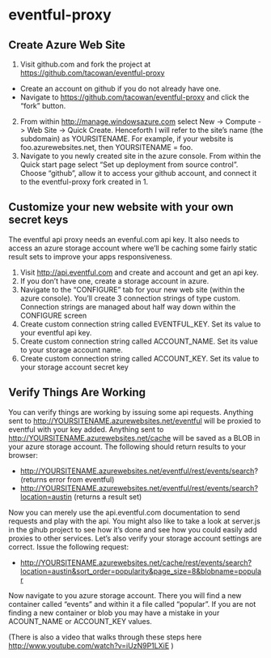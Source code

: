 eventful-proxy
==============


## Create Azure Web Site

1.	Visit github.com and fork the project at https://github.com/tacowan/eventful-proxy 
  *  Create an account on github if you do not already have one.
  *  Navigate to https://github.com/tacowan/eventful-proxy and click the “fork” button.
2.	From within http://manage.windowsazure.com select New -> Compute -> Web Site -> Quick Create.  Henceforth I will refer to the site’s name (the subdomain) as YOURSITENAME.  For example, if your website is foo.azurewebsites.net, then YOURSITENAME = foo.
3.	Navigate to you newly created site in the azure console.  From within the Quick start page select “Set up deployment from source control”.  Choose “github”, allow it to access your github account, and connect it to the eventful-proxy fork created in 1.

##  Customize your new website with your own secret keys
The eventful api proxy needs an evenful.com api key.  It also needs to access an azure storage account where we’ll be caching some fairly static result sets to improve your apps responsiveness.

1.	Visit http://api.eventful.com and create and account and get an api key.
2.	If you don’t have one, create a storage account in azure.  
3.	Navigate to the “CONFIGURE” tab for your new web site (within the azure console).  You’ll create 3 connection strings of type custom.  Connection strings are managed about half way down within the CONFIGURE screen
4.	Create custom connection string called EVENTFUL_KEY.  Set its value to your eventful api key.
5.	Create custom connection string called ACCOUNT_NAME.  Set its value to your storage account name.
6.	Create custom connection string called ACCOUNT_KEY.  Set its value to your storage account secret key


## Verify Things Are Working
You can verify things are working by issuing some api requests.  Anything sent to http://YOURSITENAME.azurewebsites.net/eventful will be proxied to eventful with your key added.  Anything sent to http://YOURSITENAME.azurewebsites.net/cache will be saved as a BLOB in your azure storage account.  The following should return results to your browser:

* http://YOURSITENAME.azurewebsites.net/eventful/rest/events/search?   (returns error from eventful)
* http://YOURSITENAME.azurewebsites.net/eventful/rest/events/search?location=austin  (returns a result set)

Now you can merely use the api.eventful.com documentation to send requests and play with the api.  You might also like to take a look at server.js in the gihub project to see how it’s done and see how you could easily add proxies to other services.  Let’s also verify your storage account settings are correct.  Issue the following request:

* http://YOURSITENAME.azurewebsites.net/cache/rest/events/search?location=austin&sort_order=popularity&page_size=8&blobname=popular 

Now navigate to you azure storage account.  There you will find a new container called “events” and within it a file called “popular”.  If you are not finding a new container or blob you may have a mistake in your ACOUNT_NAME or ACCOUNT_KEY values.

(There is also a video that walks through these steps here http://www.youtube.com/watch?v=iUzN9P1LXiE )
